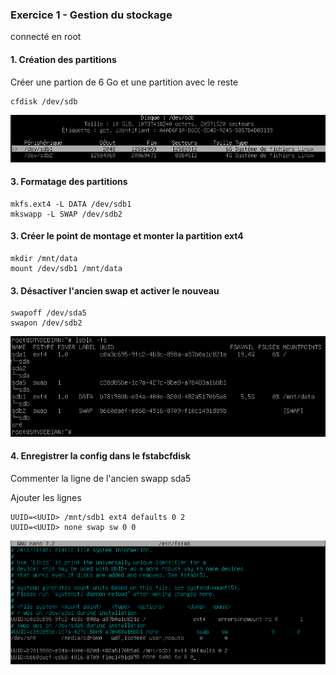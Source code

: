 ### Exercice 1 - Gestion du stockage

connecté en root

#### 1. Création des partitions
Créer une partion de 6 Go et une partition avec le reste
```
cfdisk /dev/sdb
```
![image1](https://raw.githubusercontent.com/FreddyCornil/checkpoint1/refs/heads/main/exc1_1.png)

#### 3. Formatage des partitions
```
mkfs.ext4 -L DATA /dev/sdb1
mkswapp -L SWAP /dev/sdb2
```
#### 3. Créer le point de montage et monter la partition ext4
```
mkdir /mnt/data
mount /dev/sdb1 /mnt/data
```
#### 3. Désactiver l'ancien swap et activer le nouveau
```
swapoff /dev/sda5
swapon /dev/sdb2
```
![image2](https://raw.githubusercontent.com/FreddyCornil/checkpoint1/refs/heads/main/exc1_22.png)

#### 4. Enregistrer la config dans le fstabcfdisk
Commenter la ligne de l'ancien swapp sda5

Ajouter les lignes 
```
UUID=<UUID> /mnt/sdb1 ext4 defaults 0 2
UUID=<UUID> none swap sw 0 0
```
![image3](https://raw.githubusercontent.com/FreddyCornil/checkpoint1/refs/heads/main/exc1_33.png)

